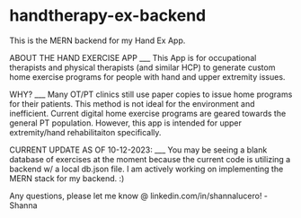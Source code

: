 # handtherapy-ex-backend
This is the MERN backend for my Hand Ex App.

ABOUT THE HAND EXERCISE APP 
___ This App is for occupational therapists and physical therapists (and similar HCP) to generate custom home exercise programs for people with hand and upper extremity issues.

WHY? 
___ Many OT/PT clinics still use paper copies to issue home programs for their patients. This method is not ideal for the environment and inefficient. Current digital home exercise programs are geared towards the general PT population. However, this app is intended for upper extremity/hand rehabilitaiton specifically.

CURRENT UPDATE AS OF 10-12-2023: 
___ You may be seeing a blank database of exercises at the moment because the current code is utilizing a backend w/ a local db.json file. I am actively working on implementing the MERN stack for my backend. :)

Any questions, please let me know @ linkedin.com/in/shannalucero! -Shanna
